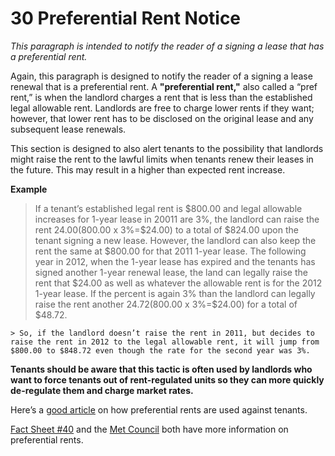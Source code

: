 # 30 Preferential Rent Notice
_This paragraph is intended to notify the reader of a signing a lease that has a preferential rent._

Again, this paragraph is designed to notify the reader of a signing a lease renewal that is a preferential rent. A **"preferential rent,"** also called a “pref rent,” is when the landlord charges a rent that is less than the established legal allowable rent. Landlords are free to charge lower rents if they want; however, that lower rent has to be disclosed on the original lease and any subsequent lease renewals.  

This section is designed to also alert tenants to the possibility that landlords might raise the rent to the lawful limits when tenants renew their leases in the future. This may result in a higher than expected rent increase. 

**Example**

> If a tenant’s established legal rent is $800.00 and legal allowable increases for 1-year lease in 20011 are 3%, the landlord can raise the rent $24.00 ($800.00 x 3%=$24.00) to a total of $824.00 upon the tenant signing a new lease. However, the landlord can also keep the rent the same at $800.00 for that 2011 1-year lease. The following year in 2012, when the 1-year lease has expired and the tenants has signed another 1-year renewal lease, the land can legally raise the rent that $24.00 as well as whatever the allowable rent is for the 2012 1-year lease. If the percent is again 3% than the landlord can legally raise the rent another $24.72 ($800.00 x 3%=$24.00) for a total of $48.72. 
	
	> So, if the landlord doesn’t raise the rent in 2011, but decides to raise the rent in 2012 to the legal allowable rent, it will jump from $800.00 to $848.72 even though the rate for the second year was 3%. 

**Tenants should be aware that this tactic is often used by landlords who want to force tenants out of rent-regulated units so they can more quickly de-regulate them and charge market rates.**

Here’s a [good article](https://ny.curbed.com/2017/4/25/15425058/nyc-rent-stabilization-loophole-landlords) on how preferential rents are used against tenants.

[Fact Sheet #40](http://www.nyshcr.org/Rent/FactSheets/orafac40.pdf) and the [Met Council](http://metcouncilonhousing.org/help_and_answers/preferential_rents) both have more information on preferential rents.
